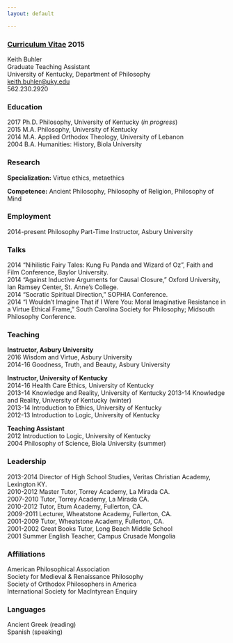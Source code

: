 ```yaml
---
layout: default

--- 
```


### [Curriculum Vitae](http://circularreason.github.io/cv.pdf) 2015

Keith Buhler  
Graduate Teaching Assistant  
University of Kentucky, Department of Philosophy  
[keith.buhler@uky.edu](emailto:keith.buhler@uky.edu)  
562.230.2920

### Education
2017  Ph.D. Philosophy, University of Kentucky (*in progress*)    
2015  M.A. Philosophy, University of Kentucky  
2014  M.A. Applied Orthodox Theology, University of Lebanon  
2004  B.A. Humanities: History, Biola University  


### Research
**Specialization:**  Virtue ethics, metaethics  

**Competence:**      Ancient Philosophy, Philosophy of Religion, Philosophy of Mind 

### Employment
2014-present      Philosophy Part-Time Instructor, Asbury University


### Talks
2014  “Nihilistic Fairy Tales: Kung Fu Panda and Wizard of Oz”, Faith and Film Conference, Baylor University.       
2014  “Against Inductive Arguments for Causal Closure,” Oxford University, Ian Ramsey Center, St. Anne’s College.  
2014  “Socratic Spiritual Direction,” SOPHIA Conference.  
2014  “I Wouldn’t Imagine That if I Were You: Moral Imaginative Resistance in a Virtue Ethical Frame,” South Carolina Society for Philosophy;  Midsouth Philosophy Conference.  

### Teaching ###

**Instructor, Asbury University**  
2016        Wisdom and Virtue, Asbury University   
2014-16     Goodness, Truth, and Beauty, Asbury University  

**Instructor, University of Kentucky**  
2014-16     Health Care Ethics, University of Kentucky  
2013-14     Knowledge and Reality, University of Kentucky
2013-14     Knowledge and Reality, University of Kentucky (winter)   
2013-14      Introduction to Ethics, University of Kentucky   
2012-13      Introduction to Logic, University of Kentucky   

**Teaching Assistant**  
2012      Introduction to Logic, University of Kentucky   
2004      Philosophy of Science, Biola University (summer)


### Leadership
2013-2014   Director of High School Studies, Veritas Christian Academy, Lexington KY.   
2010-2012   Master Tutor, Torrey Academy, La Mirada CA.  
2007-2010   Tutor, Torrey Academy, La Mirada CA.  
2010-2012   Tutor, Etum Academy, Fullerton, CA.  
2009-2011   Lecturer, Wheatstone Academy, Fullerton, CA.   
2001-2009   Tutor, Wheatstone Academy, Fullerton, CA.   
2001-2002   Great Books Tutor, Long Beach Middle School  
2001        Summer English Teacher, Campus Crusade Mongolia  


### Affiliations
American Philosophical Association  
Society for Medieval & Renaissance Philosophy  
Society of Orthodox Philosophers in America  
International Society for MacIntyrean Enquiry  

### Languages ###
Ancient Greek (reading)  
Spanish  (speaking)  
